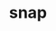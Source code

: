 ---
title: "snap"
layout: cache
categories: [package, v0.20.1]
meta: {"versions": ["master"], "compilers": ["gcc@=7.3.1"], "oss": ["amzn2"], "platforms": ["linux"], "targets": ["aarch64", "neoverse_n1", "x86_64_v3"], "stacks": ["aws-ahug", "aws-ahug-aarch64", "root"], "num_specs": 3, "num_specs_by_stack": {"aws-ahug-aarch64": 2, "root": 3, "aws-ahug": 1}}
spec_details: [{"hash": "k6yege7z6oheiyyljespeqzzjjbmmdml", "compiler": "gcc@=7.3.1", "versions": ["master"], "os": "amzn2", "platform": "linux", "target": "aarch64", "variants": ["build_system=makefile", "+mpi", "~openmp", "+opt"], "stacks": ["aws-ahug-aarch64", "root"], "size": "-", "tarball": "https://binaries.spack.io/releases/v0.20.1/build_cache/linux-amzn2-aarch64/gcc-7.3.1/snap-master/linux-amzn2-aarch64-gcc-7.3.1-snap-master-k6yege7z6oheiyyljespeqzzjjbmmdml.spack"}, {"hash": "7brm2ach2thgv2ble2o6jc5753azn5mn", "compiler": "gcc@=7.3.1", "versions": ["master"], "os": "amzn2", "platform": "linux", "target": "neoverse_n1", "variants": ["build_system=makefile", "+mpi", "~openmp", "+opt"], "stacks": ["aws-ahug-aarch64", "root"], "size": "-", "tarball": "https://binaries.spack.io/releases/v0.20.1/build_cache/linux-amzn2-neoverse_n1/gcc-7.3.1/snap-master/linux-amzn2-neoverse_n1-gcc-7.3.1-snap-master-7brm2ach2thgv2ble2o6jc5753azn5mn.spack"}, {"hash": "mazgp7lgar6qd52vblzwcfaxdoct5kqb", "compiler": "gcc@=7.3.1", "versions": ["master"], "os": "amzn2", "platform": "linux", "target": "x86_64_v3", "variants": ["build_system=makefile", "+mpi", "~openmp", "+opt"], "stacks": ["aws-ahug", "root"], "size": "-", "tarball": "https://binaries.spack.io/releases/v0.20.1/build_cache/linux-amzn2-x86_64_v3/gcc-7.3.1/snap-master/linux-amzn2-x86_64_v3-gcc-7.3.1-snap-master-mazgp7lgar6qd52vblzwcfaxdoct5kqb.spack"}]
---